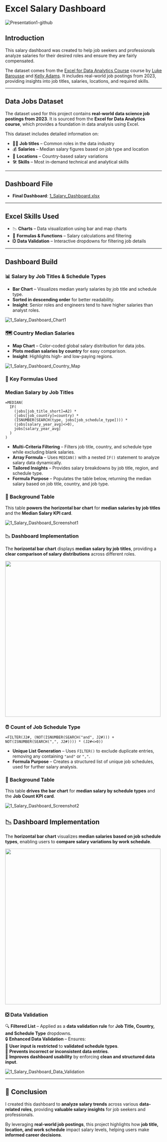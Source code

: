 #  Excel Salary Dashboard  
![Presentation1-github](https://github.com/user-attachments/assets/322a9c73-8513-4638-9dde-df7f1185a194)

## Introduction  
This salary dashboard was created to help job seekers and professionals analyze salaries for their desired roles and ensure they are fairly compensated.  

The dataset comes from the [Excel for Data Analytics Course](https://youtu.be/pCJ15nGFgVg?si=skanFq232Z0CcfGg) course by [Luke Barousse](https://github.com/lukebarousse) and [Kelly Adams](https://github.com/kellyjadams). It includes real-world job postings from 2023, providing insights into job titles, salaries, locations, and required skills.  

---

## Data Jobs Dataset  
The dataset used for this project contains **real-world data science job postings from 2023**. It is sourced from the **Excel for Data Analytics course**, which provides a foundation in data analysis using Excel.  

This dataset includes detailed information on:  
- 👨‍💼 **Job titles** – Common roles in the data industry  
- 💰 **Salaries** – Median salary figures based on job type and location  
- 📍 **Locations** – Country-based salary variations  
- 🛠️ **Skills** – Most in-demand technical and analytical skills  

---

## Dashboard File  
- **Final Dashboard**: [1_Salary_Dashboard.xlsx](1_Salary_Dashboard.xlsx)  

---

## Excel Skills Used  
- 📉 **Charts** – Data visualization using bar and map charts  
- 🧮 **Formulas & Functions** – Salary calculations and filtering  
- ❎ **Data Validation** – Interactive dropdowns for filtering job details  

---

## Dashboard Build  

### 📊 Salary by Job Titles & Schedule Types  
- **Bar Chart** – Visualizes median yearly salaries by job title and schedule type.  
- **Sorted in descending order** for better readability.  
- **Insight**: Senior roles and engineers tend to have higher salaries than analyst roles.  

![1_Salary_Dashboard_Chart1](https://github.com/user-attachments/assets/e2795cc0-9e20-46d9-8d46-c003d09a4df7)

### 🗺️ Country Median Salaries  
- **Map Chart** – Color-coded global salary distribution for data jobs.  
- **Plots median salaries by country** for easy comparison.  
- **Insight**: Highlights high- and low-paying regions.  

![1_Salary_Dashboard_Country_Map](https://github.com/user-attachments/assets/2212e326-fed4-47de-b922-6a0d98872e75)

### 🧮 Key Formulas Used  

### Median Salary by Job Titles  
```excel
=MEDIAN(
  IF(
    (jobs[job_title_short]=A2) *
    (jobs[job_country]=country) *
    (ISNUMBER(SEARCH(type, jobs[job_schedule_type]))) * 
    (jobs[salary_year_avg]<>0), 
    jobs[salary_year_avg]
  )
)
```
-  **Multi-Criteria Filtering** – Filters job title, country, and schedule type while excluding blank salaries.  
-  **Array Formula** – Uses `MEDIAN()` with a nested `IF()` statement to analyze salary data dynamically.  
-  **Tailored Insights** – Provides salary breakdowns by job title, region, and schedule type.  
-  **Formula Purpose** – Populates the table below, returning the median salary based on job title, country, and job type.  

### 📑 Background Table  

This table **powers the horizontal bar chart** for **median salaries by job titles** and the **Median Salary KPI card**.  

![1_Salary_Dashboard_Screenshot1](https://github.com/user-attachments/assets/cda21195-1af7-4182-b51e-2a5cc749f49e)

### 📉 Dashboard Implementation  

The **horizontal bar chart** displays **median salary by job titles**, providing a **clear comparison of salary distributions** across different roles.  

<img src="https://github.com/user-attachments/assets/e5e78345-f9bc-4ad3-8dcf-cf30e87a2b82" width="500"/>

### ⏰ Count of Job Schedule Type  

```excel
=FILTER(J2#, (NOT(ISNUMBER(SEARCH("and", J2#))) + NOT(ISNUMBER(SEARCH(",", J2#)))) * (J2#<>0))
```
-  **Unique List Generation** – Uses `FILTER()` to exclude duplicate entries, removing any containing `"and"` or `","`.  
-  **Formula Purpose** – Creates a structured list of unique job schedules, used for further salary analysis.  

### 📑 Background Table  

This table **drives the bar chart** for **median salary by schedule types** and the **Job Count KPI card**.  

![1_Salary_Dashboard_Screenshot2](https://github.com/user-attachments/assets/e10d7232-1b0b-497c-b31b-032ae93854c7)

## 📉 Dashboard Implementation  

The **horizontal bar chart** visualizes **median salaries based on job schedule types**, enabling users to **compare salary variations by work schedule**.  

<img src="https://github.com/user-attachments/assets/b191b8ac-b357-4dc3-9216-220c62427832" width="500"/>

### ❎ Data Validation  

🔍 **Filtered List** – Applied as a **data validation rule** for **Job Title, Country, and Schedule Type** dropdowns.  
🔒 **Enhanced Data Validation** – Ensures:  
🎯 **User input is restricted** to **validated schedule types**.  
🚫 **Prevents incorrect or inconsistent data entries**.  
👥 **Improves dashboard usability** by enforcing **clean and structured data input**.  

 ![1_Salary_Dashboard_Data_Validation](https://github.com/user-attachments/assets/32ed2bc5-8260-4086-ba24-e5218ecf58d4)

---

## 🏁 Conclusion  

I created this dashboard to **analyze salary trends** across various **data-related roles**, providing **valuable salary insights** for job seekers and professionals.  

By leveraging **real-world job postings**, this project highlights how **job title, location, and work schedule** impact salary levels, helping users make **informed career decisions**.  


